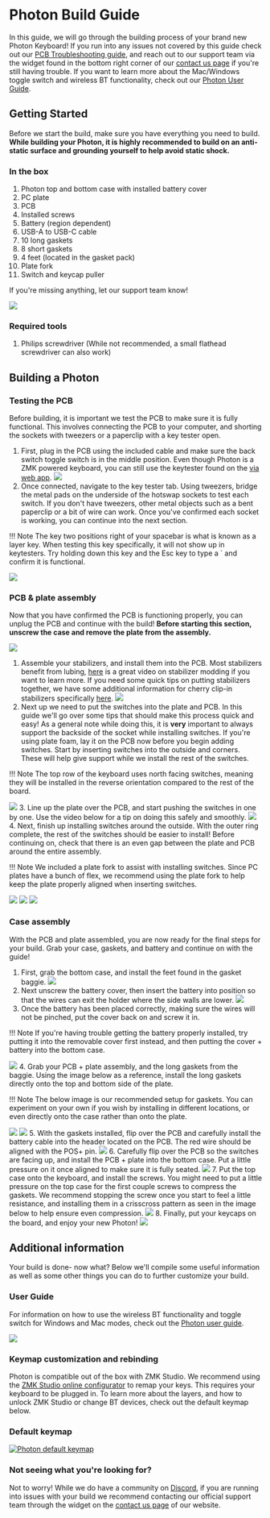 # Photon Build Guide
In this guide, we will go through the building process of your brand new Photon Keyboard! If you run into any issues not covered by this guide check out our [PCB Troubleshooting guide](https://docs.cannonkeys.com/troubleshooting/), and reach out to our support team via the widget found in the bottom right corner of our [contact us page](https://cannonkeys.com/pages/contact-us) if you're still having trouble. If you want to learn more about the Mac/Windows toggle switch and wireless BT functionality, check out our [Photon User Guide](/photon-user-guide).

## Getting Started

Before we start the build, make sure you have everything you need to build. **While building your Photon, it is highly recommended to build on an anti-static surface and grounding yourself to help avoid static shock.**

### In the box

 1. Photon top and bottom case with installed battery cover
 2. PC plate
 3. PCB
 4. Installed screws
 5. Battery (region dependent)
 6. USB-A to USB-C cable
 7. 10 long gaskets
 8. 8 short gaskets
 9. 4 feet (located in the gasket pack)
 10. Plate fork
 11. Switch and keycap puller  

If you're missing anything, let our support team know!

   ![](images/photon/01-photon-included.jpg)

### Required tools

1. Philips screwdriver (While not recommended, a small flathead screwdriver can also work)

## Building a Photon

### Testing the PCB
Before building, it is important we test the PCB to make sure it is fully functional. This involves connecting the PCB to your computer, and shorting the sockets with tweezers or a paperclip with a key tester open.

1. First, plug in the PCB using the included cable and make sure the back switch toggle switch is in the middle position. Even though Photon is a ZMK powered keyboard, you can still use the keytester found on the [via web app](https://www.usevia.app/test).
![](images/photon/02-plug-in.jpg)
2. Once connected, navigate to the key tester tab. Using tweezers, bridge the metal pads on the underside of the hotswap sockets to test each switch. If you don't have tweezers, other metal objects such as a bent paperclip or a bit of wire can work. Once you've confirmed each socket is working, you can continue into the next section.

!!! Note 
    The key two positions right of your spacebar is what is known as a layer key. When testing this key specifically, it will not show up in keytesters. Try holding down this key and the Esc key to type a ` and confirm it is functional.

   ![](images/photon/03-test-pcb.jpg)

### PCB & plate assembly

Now that you have confirmed the PCB is functioning properly, you can unplug the PCB and continue with the build! **Before starting this section, unscrew the case and remove the plate from the assembly.**

![](images/photon/04-disassemble.jpg)

1. Assemble your stabilizers, and install them into the PCB. Most stabilizers benefit from lubing,  [here](https://youtu.be/usNx1_d0HbQ?si=Rg8IWjJyQiyCb8HA) is a great video on stabilizer modding if you want to learn more. If you need some quick tips on putting stabilizers together, we have some additional information for cherry clip-in stabilizers specifically [here](https://docs.cannonkeys.com/bakeneko/#preparing-your-stabilizers).
![](images/photon/05-stabs-installed.jpg)
2. Next up we need to put the switches into the plate and PCB. In this guide we'll go over some tips that should make this process quick and easy! As a general note while doing this, it is **very** important to always support the backside of the socket while installing switches. If you're using plate foam, lay it on the PCB now before you begin adding switches.
Start by inserting switches into the outside and corners. These will help give support while we install the rest of the switches.

!!! Note 
    The top row of the keyboard uses north facing switches, meaning they will be installed in the reverse orientation compared to the rest of the board.
    
![](images/photon/06-install-outside.jpg)
3. Line up the plate over the PCB, and start pushing the switches in one by one. Use the video below for a tip on doing this safely and smoothly.
![](images/photon/07-install-switch.gif)
4. Next, finish up installing switches around the outside. With the outer ring complete, the rest of the switches should be easier to install! Before continuing on, check that there is an even gap between the plate and PCB around the entire assembly.

!!! Note 
    We included a plate fork to assist with installing switches. Since PC plates have a bunch of flex, we recommend using the plate fork to help keep the plate properly aligned when inserting switches.

![](images/photon/08-fork-use.jpg)
![](images/photon/09-side-build.jpg)
![](images/photon/10-all-switches-installed.jpg)

### Case assembly

With the PCB and plate assembled, you are now ready for the final steps for your build. Grab your case, gaskets, and battery and continue on with the guide!

1. First, grab the bottom case, and install the feet found in the gasket baggie. 
![](images/photon/11-feet.jpg)
2. Next unscrew the battery cover, then insert the battery into position so that the wires can exit the holder where the side walls are lower.
![](images/photon/12-battery-install.jpg)
3. Once the battery has been placed correctly, making sure the wires will not be pinched, put the cover back on and screw it in.

!!! Note 
    If you're having trouble getting the battery properly installed, try putting it into the removable cover first instead, and then putting the cover + battery into the bottom case.

![](images/photon/13-cover-install)
4. Grab your PCB + plate assembly, and the long gaskets from the baggie. Using the image below as a reference, install the long gaskets directly onto the top and bottom side of the plate.

!!! Note 
    The below image is our recommended setup for gaskets. You can experiment on your own if you wish by installing in different locations, or even directly onto the case rather than onto the plate.

![](images/photon/14-gasket-install-top.jpg)
![](images/photon/15-gasket-install-bot.jpg)
5. With the gaskets installed, flip over the PCB and carefully install the battery cable into the header located on the PCB. The red wire should be aligned with the POS+ pin.
![](images/photon/16-battery-plug.jpg)
6. Carefully flip over the PCB so the switches are facing up, and install the PCB + plate into the bottom case. Put a little pressure on it once aligned to make sure it is fully seated.
![](images/photon/17-install-plate-pcb.jpg)
7. Put the top case onto the keyboard, and install the screws. You might need to put a little pressure on the top case for the first couple screws to compress the gaskets. We recommend stopping the screw once you start to feel a little resistance, and installing them in a crisscross pattern as seen in the image below to help ensure even compression.
![](images/photon/18-screw-case-labeled.jpg)
8. Finally, put your keycaps on the board, and enjoy your new Photon!
![](images/photon/19-caps-done.jpg)

## Additional information
Your build is done- now what? Below we'll compile some useful information as well as some other things you can do to further customize your build.

### User Guide
For information on how to use the wireless BT functionality and toggle switch for Windows and Mac modes, check out the [Photon user guide](/photon-user-guide).

![](images/photon/toggle-switch-labeled.png)

### Keymap customization and rebinding
Photon is compatible out of the box with ZMK Studio. We recommend using the [ZMK Studio online configurator](https://zmk.studio/) to remap your keys. This requires your keyboard to be plugged in. To learn more about the layers, and how to unlock ZMK Studio or change BT devices, check out the default keymap below.

### Default keymap

[ ![Photon default keymap](images/photon/photon-KLE-labeled-split.png)](images/photon/photon-KLE-labeled-split.png)

### Not seeing what you're looking for?
Not to worry! While we do have a community on [Discord](https://discord.com/invite/DKpykqYKAe), if you are running into issues with your build we recommend contacting our official support team through the widget on the [contact us page](https://cannonkeys.com/pages/contact-us) of our website.
